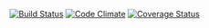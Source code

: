 [![Build Status](https://travis-ci.org/kyjoya/citizen.svg?branch=master)](https://travis-ci.org/kyjoya/citizen) [![Code Climate](https://codeclimate.com/github/kyjoya/citizen.png)](https://codeclimate.com/github/kyjoya/citizen) [![Coverage Status](https://coveralls.io/repos/kyjoya/citizen/badge.png)](https://coveralls.io/r/kyjoya/citizen)  
